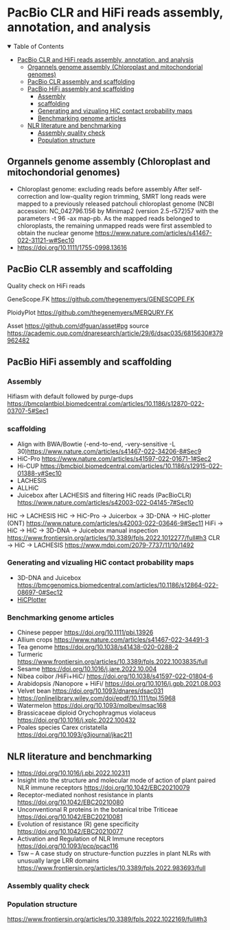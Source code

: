 # PacBio CLR and HiFi reads assembly, annotation, and analysis 

<details open="open">
<summary>Table of Contents</summary>

- [PacBio CLR and HiFi reads assembly, annotation, and analysis](#pacbio-clr-and-hifi-reads-assembly-annotation-and-analysis)
  - [Organnels genome assembly (Chloroplast and mitochondorial genomes)](#organnels-genome-assembly-chloroplast-and-mitochondorial-genomes)
  - [PacBio CLR assembly and scaffolding](#pacbio-clr-assembly-and-scaffolding)
  - [PacBio HiFi assembly and scaffolding](#pacbio-hifi-assembly-and-scaffolding)
    - [Assembly](#assembly)
    - [scaffolding](#scaffolding)
    - [Generating and vizualing HiC contact probability maps](#generating-and-vizualing-hic-contact-probability-maps)
    - [Benchmarking genome articles](#benchmarking-genome-articles)
  - [NLR literature and benchmarking](#nlr-literature-and-benchmarking)
    - [Assembly quality check](#assembly-quality-check)
    - [Population structure](#population-structure)

## Organnels genome assembly (Chloroplast and mitochondorial genomes)
- Chloroplast genome: excluding reads before assembly 
After self-correction and low-quality region trimming, SMRT long reads were mapped to a previously released patchouli chloroplast genome (NCBI accession: NC_042796.1)56 by Minimap2 (version 2.5-r572)57 with the parameters -t 96 -ax map-pb. As the mapped reads belonged to chloroplasts, the remaining unmapped reads were first assembled to obtain the nuclear genome <https://www.nature.com/articles/s41467-022-31121-w#Sec10>
- <https://doi.org/10.1111/1755-0998.13616>



## PacBio CLR assembly and scaffolding

Quality check on HiFi reads

GeneScope.FK <https://github.com/thegenemyers/GENESCOPE.FK>

PloidyPlot <https://github.com/thegenemyers/MERQURY.FK>

Asset <https://github.com/dfguan/asset#pg>
source <https://academic.oup.com/dnaresearch/article/29/6/dsac035/6815630#379962482>

## PacBio HiFi assembly and scaffolding

### Assembly
Hifiasm with default followed by purge-dups <https://bmcplantbiol.biomedcentral.com/articles/10.1186/s12870-022-03707-5#Sec1>


### scaffolding 
- Align with BWA/Bowtie (-end-to-end, -very-sensitive -L 30)<https://www.nature.com/articles/s41467-022-34206-8#Sec9>
- HiC-Pro <https://www.nature.com/articles/s41597-022-01671-1#Sec2>
- Hi-CUP <https://bmcbiol.biomedcentral.com/articles/10.1186/s12915-022-01388-y#Sec10>
- LACHESIS
- ALLHiC
- Juicebox after LACHESIS and filtering HiC reads (PacBioCLR) <https://www.nature.com/articles/s42003-022-04145-7#Sec10>

HiC -> LACHESIS
HiC -> HiC-Pro -> Juicerbox -> 3D-DNA -> HiC-plotter (ONT) <https://www.nature.com/articles/s42003-022-03646-9#Sec11>
HiFi -> HiC -> HiC -> 3D-DNA -> Juicebox manual inspection <https://www.frontiersin.org/articles/10.3389/fpls.2022.1012277/full#h3>
CLR -> HiC -> LACHESIS <https://www.mdpi.com/2079-7737/11/10/1492>

### Generating and vizualing HiC contact probability maps

- 3D-DNA and Juicebox <https://bmcgenomics.biomedcentral.com/articles/10.1186/s12864-022-08697-0#Sec12>
- [HiCPlotter](https://genomebiology.biomedcentral.com/articles/10.1186/s13059-015-0767-1)

### Benchmarking genome articles
- Chinese pepper  <https://doi.org/10.1111/pbi.13926>
- Allium crops <https://www.nature.com/articles/s41467-022-34491-3>
- Tea genome <https://doi.org/10.1038/s41438-020-0288-2>
- Turmeric <https://www.frontiersin.org/articles/10.3389/fpls.2022.1003835/full>
- Sesame <https://doi.org/10.1016/j.jare.2022.10.004>
- Nibea coibor /HiFi+HiC/ <https://doi.org/10.1038/s41597-022-01804-6>
- Arabidopsis /Nanopore + HiFi/ <https://doi.org/10.1016/j.gpb.2021.08.003>
- Velvet bean <https://doi.org/10.1093/dnares/dsac031>
- <https://onlinelibrary.wiley.com/doi/epdf/10.1111/tpj.15968>
- Watermelon <https://doi.org/10.1093/molbev/msac168>
- Brassicaceae diploid Orychophragmus violaceus <https://doi.org/10.1016/j.xplc.2022.100432>
- Poales species Carex cristatella <https://doi.org/10.1093/g3journal/jkac211>

## NLR literature and benchmarking
- <https://doi.org/10.1016/j.pbi.2022.102311>
- Insight into the structure and molecular mode of action of plant paired NLR immune receptors  <https://doi.org/10.1042/EBC20210079>
- Receptor-mediated nonhost resistance in plants  <https://doi.org/10.1042/EBC20210080>
- Unconventional R proteins in the botanical tribe Triticeae  <https://doi.org/10.1042/EBC20210081>
- Evolution of resistance (R) gene specificity <https://doi.org/10.1042/EBC20210077>
- Activation and Regulation of NLR Immune receptors <https://doi.org/10.1093/pcp/pcac116>
- Tsw – A case study on structure-function puzzles in plant NLRs with unusually large LRR domains <https://www.frontiersin.org/articles/10.3389/fpls.2022.983693/full>
### Assembly quality check 

### Population structure
<https://www.frontiersin.org/articles/10.3389/fpls.2022.1022169/full#h3>
